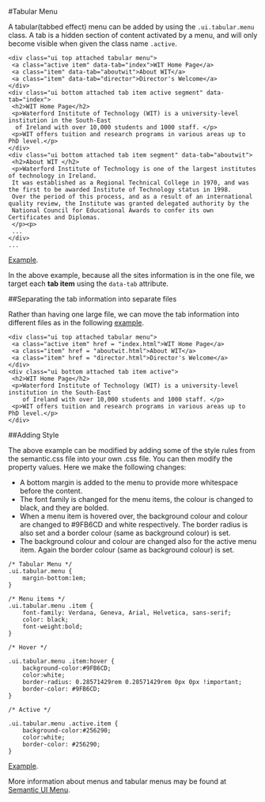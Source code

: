 #Tabular Menu

A tabular(tabbed effect) menu can be added by using the `.ui.tabular.menu` class. A tab is a hidden section of content activated by a menu, and will only become visible 
when given the class name `.active`.

~~~
<div class="ui top attached tabular menu">
 <a class="active item" data-tab="index">WIT Home Page</a>
 <a class="item" data-tab="aboutwit">About WIT</a>
 <a class="item" data-tab="director">Director's Welcome</a>
</div>
<div class="ui bottom attached tab item active segment" data-tab="index">
 <h2>WIT Home Page</h2>
 <p>Waterford Institute of Technology (WIT) is a university-level institution in the South-East
  of Ireland with over 10,000 students and 1000 staff. </p>
 <p>WIT offers tuition and research programs in various areas up to PhD level.</p>
</div>
<div class="ui bottom attached tab item segment" data-tab="aboutwit">
 <h2>About WIT </h2>
 <p>Waterford Institute of Technology is one of the largest institutes of technology in Ireland. 
 It was established as a Regional Technical College in 1970, and was the first to be awarded Institute of Technology status in 1998. 
 Over the period of this process, and as a result of an international quality review, the Institute was granted delegated authority by the 
 National Council for Educational Awards to confer its own Certificates and Diplomas.
 </p><p>
 ...
</div>
...
~~~

<a href="archives/Class Htmls/menus/tab1/allfiles.html" target="_blank">Example</a>.

In the above example, because all the sites information is in the one file, we target each **tab item** using the `data-tab` attribute.

##Separating the tab information into separate files

Rather than having one large file, we can move the tab information into different files as in the following <a href="archives/Class Htmls/menus/tab1/index.html" target="_blank">example</a>.
~~~
<div class="ui top attached tabular menu">
 <a class="active item" href = "index.html">WIT Home Page</a>
 <a class="item" href = "aboutwit.html">About WIT</a>
 <a class="item" href = "director.html">Director's Welcome</a>
</div>
<div class="ui bottom attached tab item active">
 <h2>WIT Home Page</h2>
 <p>Waterford Institute of Technology (WIT) is a university-level institution in the South-East
    of Ireland with over 10,000 students and 1000 staff. </p>
 <p>WIT offers tuition and research programs in various areas up to PhD level.</p>
</div>
~~~

##Adding Style

The above example can be modified by adding some of the style rules from the semantic.css file into your own .css file. You can then modify the property values.
Here we make the following changes:

- A bottom margin is added to the menu to provide more whitespace before the content. 
- The font family is changed for the menu items,  the colour is changed to black, and they are bolded.
- When a menu item is hovered over, the background colour and colour are changed to #9FB6CD and white respectively. 
The border radius is also set and a border colour (same as background colour) is set.
- The background colour and colour are changed also for the active menu item. Again the border colour (same as background colour) is set.

~~~
/* Tabular Menu */
.ui.tabular.menu {
    margin-bottom:1em;
}

/* Menu items */
.ui.tabular.menu .item {
    font-family: Verdana, Geneva, Arial, Helvetica, sans-serif;
    color: black;
    font-weight:bold;
}

/* Hover */

.ui.tabular.menu .item:hover {
    background-color:#9FB6CD;
    color:white;
    border-radius: 0.28571429rem 0.28571429rem 0px 0px !important;
    border-color: #9FB6CD;
}

/* Active */

.ui.tabular.menu .active.item {
    background-color:#256290;
    color:white;
    border-color: #256290;
}
~~~

<a href="archives/Class Htmls/menus/tab/index.html" target="_blank">Example</a>.

More information about menus and tabular menus may be found at <a href ="https://semantic-ui.com/collections/menu.html" target = "_blank">Semantic UI Menu</a>.
